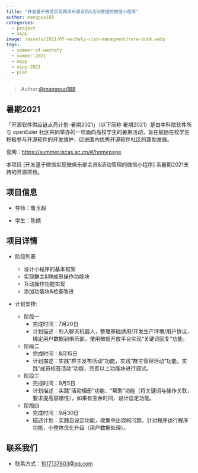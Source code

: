 ```yaml
---
title: "开发基于微信实现微俱乐部会员&活动管理的微信小程序"
author: mangguo188
categories: 
  - project
  - ospp
image: /assets/2021/07-wechaty-club-managment/rare-book.webp
tags:
  - summer-of-wechaty
  - summer-2021
  - ospp
  - ospp-2021
  - plan
---
```


> Author:[@mangguo188](https://github.com/mangguo188)

## 暑期2021

「开源软件供应链点亮计划-暑期2021」（以下简称 暑期2021）是由中科院软件所与 openEuler 社区共同举办的一项面向高校学生的暑期活动，旨在鼓励在校学生积极参与开源软件的开发维护，促进国内优秀开源软件社区的蓬勃发展。

官网：<https://summer.iscas.ac.cn/#/homepage>

本项目 [开发基于微信实现微俱乐部会员&活动管理的微信小程序] 系暑期2021支持的开源项目。

## 项目信息

- 导师：鲁玉超

- 学生：陈婧

## 项目详情

- 阶段列表
  - 设计小程序的基本框架
  - 实现群主&群成员操作功能块
  - 互动操作功能实现
  - 添加功能块&检查改进

- 计划安排:
  - 阶段一
    - 完成时间：7月20日
    - 计划描述：引入聊天机器人，整理基础适用/开发生产环境/用户协议，绑定用户数据到俱乐部，使用微信开放平台实现“关键词回复”功能。
  - 阶段二
    - 完成时间：8月15日
    - 计划描述：实践“群主发布活动”功能，实践“群主管理活动”功能，实践“成员标签活动”功能，完善以上功能块进行调试。
  - 阶段三
    - 完成时间：9月5日
    - 计划描述：实践“活动相册”功能、“帮助”功能（将关键词与操作关联，要求提高容错性），如果有空余时间，设计自定功能。
  - 阶段四
    - 完成时间：9月30日
    - 描述计划：实践自设定功能，收集中出现的问题，针对程序运行程序功能，小整体优化升级（用户数据处理）。

## 联系我们

- 联系方式：1017137803@qq.com
